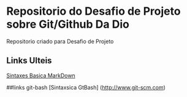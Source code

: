 # Repositorio do Desafio de Projeto sobre Git/Github Da Dio
Repositorio criado para Desafio de Projeto

##  Links  Ulteis
[Sintaxes Basica MarkDown](http://www.markdownguide.org/basic-syntax/)

##links  git-bash
[Sintaxsica  GtBash] (http://www.git-scm.com)
